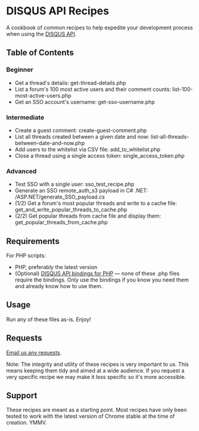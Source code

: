 # DISQUS API Recipes

A cookbook of common recipes to help expedite your development process when using the [DISQUS API](http://disqus.com/api).

## Table of Contents

### Beginner 

* Get a thread's details: get-thread-details.php
* List a forum's 100 most active users and their comment counts: list-100-most-active-users.php
* Get an SSO account's username: get-sso-username.php

### Intermediate

* Create a guest comment: create-guest-comment.php
* List all threads created between a given date and now: list-all-threads-between-date-and-now.php
* Add users to the whitelist via CSV file: add_to_whitelist.php
* Close a thread using a single access token: single_access_token.php

### Advanced
* Test SSO with a single user: sso_test_recipe.php
* Generate an SSO remote_auth_s3 payload in C# .NET: /ASP.NET/generate_SSO_payload.cs
* (1/2) Get a forum's most popular threads and write to a cache file: get_and_write_popular_threads_to_cache.php
* (2/2) Get popular threads from cache file and display them: get_popular_threads_from_cache.php

## Requirements

For PHP scripts:

* PHP, preferably the latest version
* (Optional) [DISQUS API bindings for PHP](https://github.com/disqus/disqus-php) — none of these .php files require the bindings. Only use the bindings if you know you need them and already know how to use them.

## Usage

Run any of these files as-is. Enjoy!

## Requests

[Email us any requests](http://disqus.com/support).

Note: The integrity and utility of these recipes is very important to us. This means keeping them tidy and aimed at a wide audience. If you request a very specific recipe we may make it less specific so it's more accessible.

## Support

These recipes are meant as a starting point. Most recipes have only been tested to work with the latest version of Chrome stable at the time of creation. YMMV.
